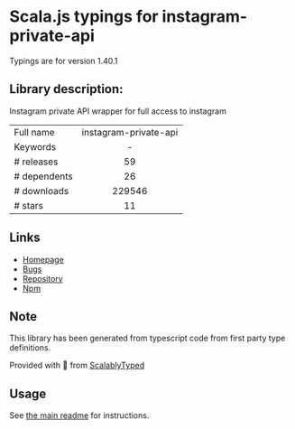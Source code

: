 
# Scala.js typings for instagram-private-api

Typings are for version 1.40.1

## Library description:
Instagram private API wrapper for full access to instagram

|                    |                 |
| ------------------ | :-------------: |
| Full name          | instagram-private-api |
| Keywords           | - |
| # releases         | 59 |
| # dependents       | 26 |
| # downloads        | 229546 |
| # stars            | 11 |

## Links
- [Homepage](https://github.com/dilame/instagram-private-api)
- [Bugs](https://github.com/dilame/instagram-private-api/issues)
- [Repository](https://github.com/dilame/instagram-private-api)
- [Npm](https://www.npmjs.com/package/instagram-private-api)
    


## Note
This library has been generated from typescript code from first party type definitions.

Provided with :purple_heart: from [ScalablyTyped](https://github.com/oyvindberg/ScalablyTyped)

## Usage
See [the main readme](../../readme.md) for instructions.


